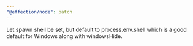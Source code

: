 ```yaml
---
"@effection/node": patch
---
```


Let spawn shell be set, but default to process.env.shell which is a good default for Windows along with windowsHide.
